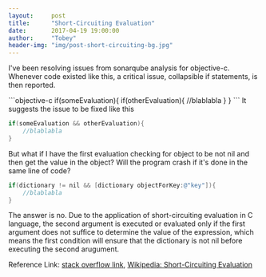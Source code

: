 ```yaml
---
layout:     post
title:      "Short-Circuiting Evaluation"
date:       2017-04-19 19:00:00
author:     "Tobey"
header-img: "img/post-short-circuiting-bg.jpg"
---
```

<p>I've been resolving issues from sonarqube analysis for objective-c. Whenever code existed like this, a critical issue, collapsible if statements, is then reported.</p>
```objective-c
if(someEvaluation){
    if(otherEvaluation){
        //blablabla
    }
}
```
It suggests the issue to be fixed like this

```objective-c
if(someEvaluation && otherEvaluation){
    //blablabla
}
```
But what if I have the first evaluation checking for object to be not nil and then get the value in the object? Will the program crash if it's done in the same line of code?

```objective-c
if(dictionary != nil && [dictionary objectForKey:@"key"]){
    //blablabla
}
```
The answer is no. Due to the application of short-circuiting evaluation in C language, the second argument is executed or evaluated only if the first argument does not suffice to determine the value of the expression, which means the first condition will ensure that the dictionary is not nil before executing the second arugument.

Reference Link: [stack overflow link](http://stackoverflow.com/questions/14341008/if-statement-with-operator-checks-for-2nd-value), [Wikipedia: Short-Circuiting Evaluation](https://en.wikipedia.org/wiki/Short-circuit_evaluation)
